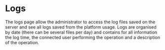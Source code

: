 # Logs

The logs page allow the administrator to access the log files saved on the server and see all logs saved from the platform usage.
Logs are organised by date (there can be several files per day) and contains for all information the log time, the connected user performing the operation and a description of the operation.

